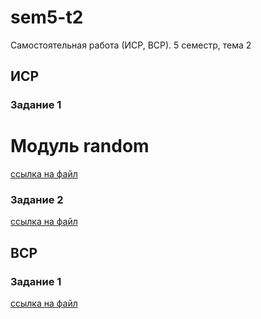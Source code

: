 # sem5-t2
Самостоятельная работа (ИСР, ВСР). 5 семестр, тема 2

## ИСР
### Задание 1
# Модуль random
[ссылка на файл](/ISR1.py)
### Задание 2
[ссылка на файл](/ISR2.py)
## ВСР
### Задание 1
[ссылка на файл](/var1.py)
